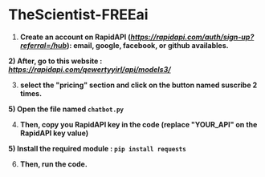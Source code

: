 # TheScientist-FREEai

1) **Create an account on RapidAPI (*https://rapidapi.com/auth/sign-up?referral=/hub*): email, google, facebook, or github availables.**

**2) After, go to this website : *https://rapidapi.com/qewertyyirl/api/models3/***

3) **select the "pricing" section and click on the button named suscribe 2 times.**

**5) Open the file named `chatbot.py`**

4) **Then, copy you RapidAPI key in the code (replace "YOUR_API" on the RapidAPI key value)**

**5) Install the required module : `pip install requests`**

6) **Then, run the code.**


